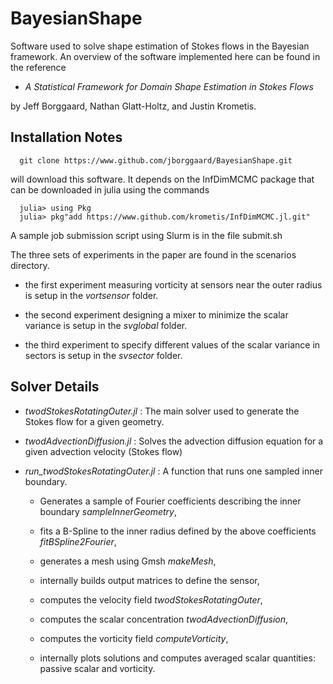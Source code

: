 # BayesianShape
Software used to solve shape estimation of Stokes flows in the Bayesian framework.  An overview of the
software implemented here can be found in the reference

- *A Statistical Framework for Domain Shape Estimation in Stokes Flows*

by Jeff Borggaard, Nathan Glatt-Holtz, and Justin Krometis.

## Installation Notes
```
  git clone https://www.github.com/jborggaard/BayesianShape.git
```
will download this software.  It depends on the InfDimMCMC package that can be downloaded in julia using the commands
```
  julia> using Pkg
  julia> pkg"add https://www.github.com/krometis/InfDimMCMC.jl.git"
```

A sample job submission script using Slurm is in the file submit.sh

The three sets of experiments in the paper are found in the scenarios directory. 

- the first experiment measuring vorticity at sensors near the outer radius is setup in the *vortsensor* folder.

- the second experiment designing a mixer to minimize the scalar variance is setup in the *svglobal* folder.

- the third experiment to specify different values of the scalar variance in sectors is setup in the *svsector* folder.

## Solver Details

- *twodStokesRotatingOuter.jl* :
The main solver used to generate the Stokes flow for a given geometry.

- *twodAdvectionDiffusion.jl* :
Solves the advection diffusion equation for a given advection velocity (Stokes flow)

- *run_twodStokesRotatingOuter.jl* : 
A function that runs one sampled inner boundary.  

  - Generates a sample of Fourier coefficients describing the inner boundary *sampleInnerGeometry*, 
  
  - fits a B-Spline to the inner radius defined by the above coefficients *fitBSpline2Fourier*,
  
  - generates a mesh using Gmsh *makeMesh*,
  
  - internally builds output matrices to define the sensor,
  
  - computes the velocity field *twodStokesRotatingOuter*,
  
  - computes the scalar concentration *twodAdvectionDiffusion*,
  
  - computes the vorticity field *computeVorticity*,
  
  - internally plots solutions and computes averaged scalar quantities: passive scalar and vorticity.
  
